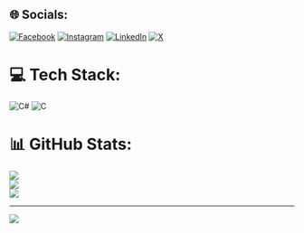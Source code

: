 <!-- 👋 About me
  ____________________________________________________________________________________________________________________________________________________________________________________________
  Cybersecurity and digital forensics student from Nepal. Passionate about tech, security, and exploring the digital world. Sharing my journey and insights as I delve deeper into the field.
- 
- 👀 I’m interested in ...
- 🌱 I’m currently learning ...
- 💞️ I’m looking to collaborate on ...
- 📫 How to reach me ...
- 😄 Pronouns: ...
- ⚡ Fun fact: ... ->



<!---
hemantadot/hemantadot is a ✨ special ✨ repository because its `README.md` (this file) appears on your GitHub profile.
You can click the Preview link to take a look at your changes.
--->



## 🌐 Socials:
[![Facebook](https://img.shields.io/badge/Facebook-%231877F2.svg?logo=Facebook&logoColor=white)](https://facebook.com/h3mantaphuyal) [![Instagram](https://img.shields.io/badge/Instagram-%23E4405F.svg?logo=Instagram&logoColor=white)](https://instagram.com/iamrdkh) [![LinkedIn](https://img.shields.io/badge/LinkedIn-%230077B5.svg?logo=linkedin&logoColor=white)](https://linkedin.com/in/hemantaphuyal) [![X](https://img.shields.io/badge/X-black.svg?logo=X&logoColor=white)](https://x.com/hemata_phuyal) 

# 💻 Tech Stack:
![C#](https://img.shields.io/badge/c%23-%23239120.svg?style=for-the-badge&logo=csharp&logoColor=white) ![C](https://img.shields.io/badge/c-%2300599C.svg?style=for-the-badge&logo=c&logoColor=white)
# 📊 GitHub Stats:
![](https://github-readme-stats.vercel.app/api?username=hemantadot&theme=dark&hide_border=false&include_all_commits=false&count_private=false)<br/>
![](https://github-readme-streak-stats.herokuapp.com/?user=hemantadot&theme=dark&hide_border=false)<br/>
![](https://github-readme-stats.vercel.app/api/top-langs/?username=hemantadot&theme=dark&hide_border=false&include_all_commits=false&count_private=false&layout=compact)

---
[![](https://visitcount.itsvg.in/api?id=hemantadot&icon=0&color=0)](https://visitcount.itsvg.in)

<!-- Proudly created with GPRM ( https://gprm.itsvg.in ) -->
